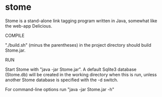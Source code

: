 stome
=====

Stome is a stand-alone link tagging program written in Java, somewhat like the web-app Delicious.

COMPILE

"./build.sh" (minus the parentheses) in the project directory should build Stome.jar.

RUN

Start Stome with "java -jar Stome.jar". A default Sqlite3 database (Stome.db) will be created in the working directory when this is run, unless another Stome database is specified with the -d switch.

For command-line options run "java -jar Stome.jar -h"
